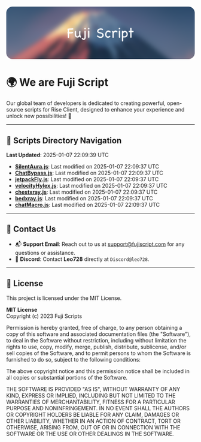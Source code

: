 ![Banner](.github/b.webp)

# 🌍 **We are Fuji Script**

Our global team of developers is dedicated to creating powerful, open-source scripts for Rise Client, designed to enhance your experience and unlock new possibilities! 🌟

---
<!-- SCRIPTS_NAVIGATION_START -->
## 📂 **Scripts Directory Navigation**

**Last Updated**: 2025-01-07 22:09:39 UTC

- **[SilentAura.js](scripts/SilentAura.js)**: Last modified on 2025-01-07 22:09:37 UTC
- **[ChatBypass.js](scripts/ChatBypass.js)**: Last modified on 2025-01-07 22:09:37 UTC
- **[jetpackFly.js](scripts/jetpackFly.js)**: Last modified on 2025-01-07 22:09:37 UTC
- **[velocityHylex.js](scripts/velocityHylex.js)**: Last modified on 2025-01-07 22:09:37 UTC
- **[chestxray.js](scripts/chestxray.js)**: Last modified on 2025-01-07 22:09:37 UTC
- **[bedxray.js](scripts/bedxray.js)**: Last modified on 2025-01-07 22:09:37 UTC
- **[chatMacro.js](scripts/chatMacro.js)**: Last modified on 2025-01-07 22:09:37 UTC

<!-- SCRIPTS_NAVIGATION_END -->

---

## 💬 **Contact Us**  
- 📬 **Support Email**: Reach out to us at [support@fujiscript.com](mailto:support@fujiscript.com) for any questions or assistance.  
- 💬 **Discord**: Contact **Leo728** directly at `Discord@leo728`.

---

## 📜 **License**

This project is licensed under the MIT License.  

**MIT License**  
Copyright (c) 2023 Fuji Scripts  

Permission is hereby granted, free of charge, to any person obtaining a copy of this software and associated documentation files (the "Software"), to deal in the Software without restriction, including without limitation the rights to use, copy, modify, merge, publish, distribute, sublicense, and/or sell copies of the Software, and to permit persons to whom the Software is furnished to do so, subject to the following conditions:  

The above copyright notice and this permission notice shall be included in all copies or substantial portions of the Software.  

THE SOFTWARE IS PROVIDED "AS IS", WITHOUT WARRANTY OF ANY KIND, EXPRESS OR IMPLIED, INCLUDING BUT NOT LIMITED TO THE WARRANTIES OF MERCHANTABILITY, FITNESS FOR A PARTICULAR PURPOSE AND NONINFRINGEMENT. IN NO EVENT SHALL THE AUTHORS OR COPYRIGHT HOLDERS BE LIABLE FOR ANY CLAIM, DAMAGES OR OTHER LIABILITY, WHETHER IN AN ACTION OF CONTRACT, TORT OR OTHERWISE, ARISING FROM, OUT OF OR IN CONNECTION WITH THE SOFTWARE OR THE USE OR OTHER DEALINGS IN THE SOFTWARE.  
